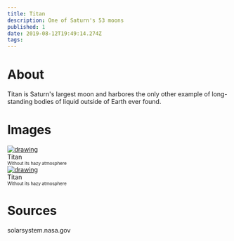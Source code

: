 ```yaml
---
title: Titan
description: One of Saturn's 53 moons
published: 1
date: 2019-08-12T19:49:14.274Z
tags: 
---
```


# About
Titan is Saturn's largest moon and harbores the only other example of long-standing bodies of liquid outside of Earth ever found.


# Images
<link rel="stylesheet" href="/uploads/css/core.css">

<div class="gallery">
	<a target="_blank" href="/uploads/moons/titan/titan.jpg">
<img src="/uploads/moons/titan/titan.jpg" alt="drawing"/>
</a>
	<div class="desc">Titan<br><font size="1">Without its hazy atmosphere</font></div>
</div>

<div class="gallery">
	<a target="_blank" href="/uploads/moons/titan/titan_back.jpg">
<img src="/uploads/moons/titan/titan_back.jpg" alt="drawing"/>
</a>
	<div class="desc">Titan<br><font size="1">Without its hazy atmosphere</font></div>
</div>


# Sources
solarsystem.nasa.gov